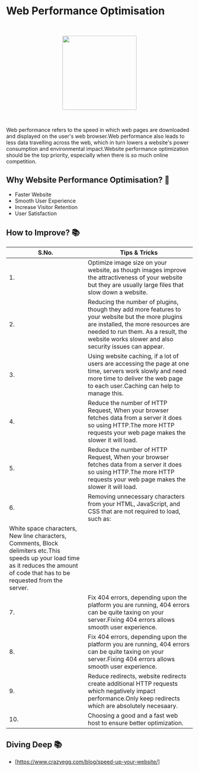 # Web Performance Optimisation
<br>
<p align="center"><img src="https://webdeveloperoc.com/wp-content/uploads/2019/05/perform.png" height="200"></p>
<br>

Web performance refers to the speed in which web pages are downloaded and displayed on the user's web browser.Web performance also leads to less data travelling across the web, which in turn lowers a website's power consumption and environmental impact.Website performance optimization should be the top priority, especially when there is so much online competition.

## Why Website Performance Optimisation? :thinking:
- Faster Website
- Smooth User Experience
- Increase Visitor Retention
- User Satisfaction

## How to Improve? :books:
|S.No.|Tips & Tricks|
|----|-----|
|1.|Optimize image size on your website, as though images improve the attractiveness of your website but they are usually large files that slow down a website. |
|2.|Reducing the number of plugins, though they add more features to your website but the more plugins are installed, the more resources are needed to run them. As a result, the website works slower and also security issues can appear.|
|3.|Using website caching, if a lot of users are accessing the page at one time, servers work slowly and need more time to deliver the web page to each user.Caching can help to manage this.|
|4.|Reduce the number of HTTP Request, When your browser fetches data from a server it does so using HTTP.The more HTTP requests your web page makes the slower it will load. |
|5.|Reduce the number of HTTP Request, When your browser fetches data from a server it does so using HTTP.The more HTTP requests your web page makes the slower it will load. |
|6.|Removing unnecessary characters from your HTML, JavaScript, and CSS that are not required to load, such as:
White space characters, New line characters, Comments, Block delimiters etc.This speeds up your load time as it reduces the amount of code that has to be requested from the server.|
|7.|Fix 404 errors, depending upon the platform you are running, 404 errors can be quite taxing on your server.Fixing 404 errors allows smooth user experience.|
|8.|Fix 404 errors, depending upon the platform you are running, 404 errors can be quite taxing on your server.Fixing 404 errors allows smooth user experience.|
|9.|Reduce redirects, website redirects create additional HTTP requests which negatively impact performance.Only keep redirects which are absolutely necesaary. |
|10.|Choosing a good and a fast web host to ensure better optimization.  |

## Diving Deep :books:

* [https://www.crazyegg.com/blog/speed-up-your-website/]





